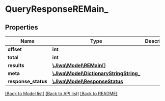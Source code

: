 # QueryResponseREMain_

## Properties
Name | Type | Description | Notes
------------ | ------------- | ------------- | -------------
**offset** | **int** |  | [optional] 
**total** | **int** |  | [optional] 
**results** | [**\Jiwa\Model\REMain[]**](REMain.md) |  | [optional] 
**meta** | [**\Jiwa\Model\DictionaryStringString_**](DictionaryStringString_.md) |  | [optional] 
**response_status** | [**\Jiwa\Model\ResponseStatus**](ResponseStatus.md) |  | [optional] 

[[Back to Model list]](../README.md#documentation-for-models) [[Back to API list]](../README.md#documentation-for-api-endpoints) [[Back to README]](../README.md)


